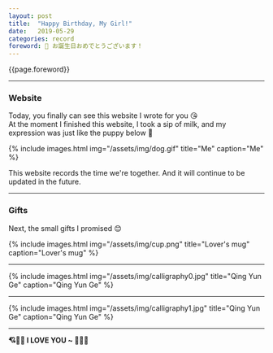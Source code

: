 ```yaml
---
layout: post
title:  "Happy Birthday, My Girl!"
date:   2019-05-29
categories: record
foreword: 🎂 お誕生日おめでとうございます！
---
```


{{page.foreword}}

---
### Website

Today, you finally can see this website I wrote for you 😘  
At the moment I finished this website, I took a sip of milk, and my expression was just like the puppy below 🐶

{% include images.html img="/assets/img/dog.gif" title="Me" caption="Me" %}

This website records the time we're together. And it will continue to be updated in the future.

---
### Gifts

Next, the small gifts I promised 😊

{% include images.html img="/assets/img/cup.png" title="Lover's mug" caption="Lover's mug" %}

---

{% include images.html img="/assets/img/calligraphy0.jpg" title="Qing Yun Ge" caption="Qing Yun Ge" %}

---

{% include images.html img="/assets/img/calligraphy1.jpg" title="Qing Yun Ge" caption="Qing Yun Ge" %}

---

**💘💛💜 I LOVE YOU ~ 💙💚💖**
